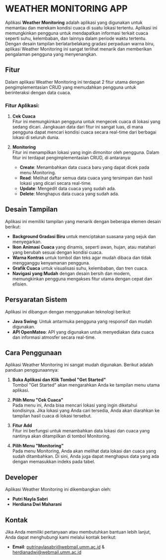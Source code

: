 # WEATHER MONITORING APP

Aplikasi **Weather Monitoring** adalah aplikasi yang digunakan untuk memantau dan merekam kondisi cuaca di suatu lokasi tertentu. Aplikasi ini memungkinkan pengguna untuk mendapatkan informasi terkait cuaca seperti suhu, kelembaban, dan lainnya dalam periode waktu tertentu. Dengan desain tampilan berlatarbelakang gradasi perpaduan warna biru, aplikasi Weather Monitoring ini sangat terlihat menarik dan memberikan pengalaman pengguna yang menyenangkan.

## Fitur

Dalam aplikasi Weather Monitoring ini terdapat 2 fitur utama dengan pengimplementasian CRUD yang memudahkan pengguna untuk berinteraksi dengan data cuaca.

### Fitur Aplikasi:
1. **Cek Cuaca**  
   Fitur ini memungkinkan pengguna untuk mengecek cuaca di lokasi yang sedang dicari. Jangkauan data dari fitur ini sangat luas, di mana pengguna dapat mencari kondisi cuaca secara real-time dari berbagai lokasi di seluruh dunia.

2. **Monitoring**  
   Fitur ini menampilkan lokasi yang ingin dimonitor oleh pengguna. Dalam fitur ini terdapat pengimplementasian CRUD, di antaranya:
   - **Create**: Menambahkan data cuaca baru yang dapat dicek pada menu Monitoring.
   - **Read**: Melihat daftar semua data cuaca yang tersimpan dan hasil lokasi yang dicari secara real-time.
   - **Update**: Mengedit data cuaca yang sudah ada.
   - **Delete**: Menghapus data cuaca yang sudah ada.

## Desain Tampilan

Aplikasi ini memiliki tampilan yang menarik dengan beberapa elemen desain berikut:
- **Background Gradasi Biru** untuk menciptakan suasana yang sejuk dan menyegarkan.
- **Ikon Animasi Cuaca** yang dinamis, seperti awan, hujan, atau matahari yang berubah sesuai dengan kondisi cuaca.
- **Warna Kontras** untuk tombol dan teks agar mudah dibaca dan tidak mengganggu kenyamanan pengguna.
- **Grafik Cuaca** untuk visualisasi suhu, kelembaban, dan tren cuaca.
- **Navigasi yang Mudah** dengan desain bersih dan modern, memungkinkan pengguna mengakses fitur utama dengan cepat dan efisien.

## Persyaratan Sistem

Aplikasi ini dibangun dengan menggunakan teknologi berikut:
- **Java Swing**: Untuk antarmuka pengguna yang responsif dan mudah digunakan.
- **API OpenMateo**: API yang digunakan untuk menyediakan data cuaca dan informasi atmosfer secara real-time.

## Cara Penggunaan

Aplikasi Weather Monitoring ini sangat mudah digunakan. Berikut adalah panduan penggunaannya:

1. **Buka Aplikasi dan Klik Tombol "Get Started"**  
   Tombol "Get Started" akan mengarahkan Anda ke tampilan menu utama aplikasi.

2. **Pilih Menu "Cek Cuaca"**  
   Pada menu ini, Anda bisa mencari lokasi yang ingin diketahui kondisinya. Jika lokasi yang Anda cari tersedia, Anda akan diarahkan ke tampilan hasil cuaca di lokasi tersebut.

3. **Fitur Add**  
   Fitur ini berfungsi untuk menambahkan data lokasi dan cuaca yang nantinya akan ditampilkan di tombol Monitoring.

4. **Pilih Menu "Monitoring"**  
   Pada menu Monitoring, Anda akan melihat data lokasi dan cuaca yang sudah ditambahkan. Di sini, Anda juga dapat menghapus data yang ada dengan memasukkan indeks pada tabel.

## Developer

Aplikasi Weather Monitoring ini dikembangkan oleh:
- **Putri Nayla Sabri**
- **Herdiana Dwi Maharani**

## Kontak

Jika Anda memiliki pertanyaan atau membutuhkan bantuan lebih lanjut, Anda dapat menghubungi kami melalui kontak berikut:
- **Email**: putrinaylasabri@webmail.umm.ac.id & herdianadwi@webmail.umm.ac.id
